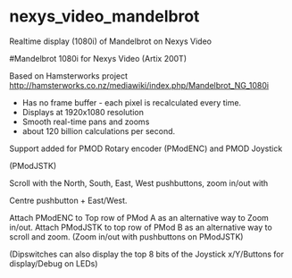# nexys_video_mandelbrot
Realtime display (1080i) of Mandelbrot on Nexys Video


#Mandelbrot 1080i for Nexys Video (Artix 200T)

Based on Hamsterworks project
http://hamsterworks.co.nz/mediawiki/index.php/Mandelbrot_NG_1080i

- Has no frame buffer - each pixel is recalculated every time.
- Displays at 1920x1080 resolution
- Smooth real-time pans and zooms
- about 120 billion calculations per second.

Support added for PMOD Rotary encoder (PModENC) and PMOD Joystick 

(PModJSTK)

Scroll with the North, South, East, West pushbuttons, zoom in/out with 

Centre pushbutton + East/West.

Attach PModENC to Top row of PMod A as an alternative way to Zoom in/out.
Attach PModJSTK to top row of PMod B as an alternative way to scroll and zoom. (Zoom in/out with pushbuttons on PModJSTK)

(Dipswitches can also display the top 8 bits of the Joystick x/Y/Buttons for display/Debug on LEDs)
